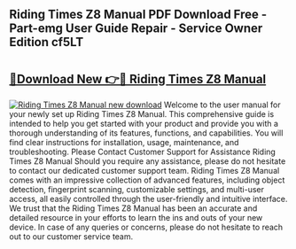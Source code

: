 ## Riding Times Z8 Manual PDF Download Free - Part-emg User Guide Repair - Service Owner Edition cf5LT

# <h2><a href="http://bc26220.oget.top/?id=Riding+Times+Z8+Manual">🔗Download New 👉🔴 Riding Times Z8 Manual</a></h2>

[![Riding Times Z8 Manual new download](https://i.imgur.com/5g1atiW.png)](http://bc26220.oget.top/?id=Riding+Times+Z8+Manual)
Welcome to the user manual for your newly set up Riding Times Z8 Manual. This comprehensive guide is intended to help you get started with your product and provide you with a thorough understanding of its features, functions, and capabilities. You will find clear instructions for installation, usage, maintenance, and troubleshooting. Please Contact Customer Support for Assistance Riding Times Z8 Manual Should you require any assistance, please do not hesitate to contact our dedicated customer support team. Riding Times Z8 Manual comes with an impressive collection of advanced features, including object detection, fingerprint scanning, customizable settings, and multi-user access, all easily controlled through the user-friendly and intuitive interface. We trust that the Riding Times Z8 Manual has been an accurate and detailed resource in your efforts to learn the ins and outs of your new device. In case of any queries or concerns, please do not hesitate to reach out to our customer service team.
